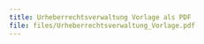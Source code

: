 ```yaml
---
title: Urheberrechtsverwaltung Vorlage als PDF
file: files/Urheberrechtsverwaltung_Vorlage.pdf
---
```

